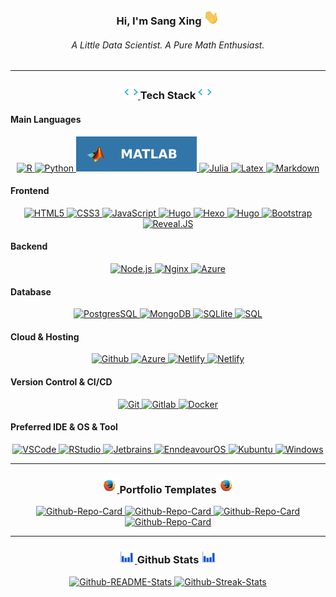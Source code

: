 <div align="center">
  <h3>
    Hi, I'm Sang Xing
    <a href="https://github.com/Sang-Buster">
      <img
        width="25px"
        src="https://raw.githubusercontent.com/Sang-Buster/Picgo-Github/main/img/Hi.gif"
      />
    </a>
  </h3>

  <h6 font-size="20">
    A Little Data Scientist. A Pure Math Enthusiast.
  </h6>
</div>

---

<h3 align="center">
  <a href="https://github.com/Sang-Buster">
    <img
      src="https://raw.githubusercontent.com/Sang-Buster/Picgo-Github/main/img/coding.gif"
      width="22px"
    />
  </a>
  Tech Stack
  <a href="https://github.com/Sang-Buster">
    <img
      src="https://raw.githubusercontent.com/Sang-Buster/Picgo-Github/main/img/coding.gif"
      width="22px"
    />
  </a>
</h3>

<h4>Main Languages</h4>
<p align="center">
  <a href="https://www.r-project.org/" target="_blank">
    <img
      src="https://img.shields.io/badge/R-276DC3?style=for-the-badge&logo=r&logoColor=white"
      alt="R"
    />
  </a>
  <a href="https://www.python.org/" target="_blank">
    <img
      src="https://img.shields.io/badge/Python-FFD43B?style=for-the-badge&logo=python&logoColor=blue"
      alt="Python"
    />
  </a>
  <a href="https://www.mathworks.com/products/matlab.html" target="_blank">
    <img
      src="https://github.com/Sang-Buster/Picgo-Github/raw/main/img/Icons/Matlab.svg"
      alt="Matlab"
    />
  </a>
  <a href="https://julialang.org/" target="_blank">
    <img
      src="https://img.shields.io/badge/Julia-9558B2?style=for-the-badge&logo=julia&logoColor=white"
      alt="Julia"
    />
  </a>
  <a href="https://www.latex-project.org/" target="_blank">
    <img
      src="https://img.shields.io/badge/LaTeX-47A141?style=for-the-badge&logo=LaTeX&logoColor=white"
      alt="Latex"
    />
  </a>
  <a href="https://www.markdownguide.org/" target="_blank">
    <img
      src="https://img.shields.io/badge/Markdown-000000?style=for-the-badge&logo=markdown&logoColor=white"
      alt="Markdown"
    />
  </a>
</p>

<h4>Frontend</h4>
<p align="center">
  <a href="https://www.w3schools.com/html/" target="_blank">
    <img
      src="https://img.shields.io/badge/html-E34F26.svg?style=for-the-badge&logo=html5&logoColor=white"
      alt="HTML5"
    />
  </a>
  <a href="https://www.w3schools.com/css/" target="_blank">
    <img
      src="https://img.shields.io/badge/css-1572B6.svg?style=for-the-badge&logo=css3&logoColor=white"
      alt="CSS3"
    />
  </a>
  <a href="https://www.w3schools.com/js/" target="_blank">
    <img
      src="https://img.shields.io/badge/Javascript-F7DF1E.svg?style=for-the-badge&logo=javascript&logoColor=black"
      alt="JavaScript"
    />
  </a>
  <a href="https://nextjs.org/" target="_blank">
    <img
      src="https://img.shields.io/badge/next%20js-000000?style=for-the-badge&logo=nextdotjs&logoColor=white"
      alt="Hugo"
    />
  <a href="https://hexo.io/" target="_blank">
    <img
      src="https://img.shields.io/badge/Hexo-0E83CD?style=for-the-badge&logo=hexo&logoColor=white"
      alt="Hexo"
    />
  </a>
  <a href="https://gohugo.io/" target="_blank">
    <img
      src="https://img.shields.io/badge/Hugo-FF4088?style=for-the-badge&logo=hugo&logoColor=white"
      alt="Hugo"
    />
  </a>
  <a href="https://getbootstrap.com/" target="_blank">
    <img
      src="https://img.shields.io/badge/Bootstrap-563D7C?style=for-the-badge&logo=bootstrap&logoColor=white"
      alt="Bootstrap"
    />
  </a>
  <a href="https://revealjs.com/" target="_blank">
    <img
      src="https://img.shields.io/badge/Reveal.JS-c8408c?style=for-the-badge&logo=RevealdotJS&logoColor=F2E142"
      alt="Reveal.JS"
    />
  </a>
</p>

<h4>Backend</h4>
<p align="center">
  <a href="https://nodejs.org" target="_blank">
    <img
      src="https://img.shields.io/badge/node.js-339933.svg?style=for-the-badge&logo=nodedotjs&logoColor=white"
      alt="Node.js"
    />
  </a>
  <a href="https://www.nginx.com" target="_blank">
    <img
      src="https://img.shields.io/badge/nginx-009639.svg?style=for-the-badge&logo=nginx&logoColor=white"
      alt="Nginx"
    />
  </a>
  <a href="https://azure.microsoft.com/en-us/" target="_blank">
    <img
      src="https://img.shields.io/badge/microsoft%20azure-0089D6?style=for-the-badge&logo=microsoft-azure&logoColor=white"
      alt="Azure"
    />
  </a>
</p>

<h4>Database</h4>
<p align="center">
  <a href="https://www.postgresql.org/" target="_blank">
    <img
      src="https://img.shields.io/badge/PostgreSQL-316192?style=for-the-badge&logo=postgresql&logoColor=white"
      alt="PostgresSQL"
    />
  </a>
  <a href="https://www.mongodb.com/" target="_blank">
    <img
      src="https://img.shields.io/badge/mongodb-47A248.svg?style=for-the-badge&logo=mongodb&logoColor=white"
      alt="MongoDB"
    />
  </a>
  <a href="https://www.sqlite.org/index.html" target="_blank">
    <img
      src="https://img.shields.io/badge/SQLite-07405E?style=for-the-badge&logo=sqlite&logoColor=white"
      alt="SQLlite"
    />
  </a>
  <a href="https://www.mysql.com/" target="_blank">
    <img
      src="https://img.shields.io/badge/MySQL-005C84?style=for-the-badge&logo=mysql&logoColor=white"
      alt="SQL"
    />
  </a>
</p>

<h4>Cloud & Hosting</h4>
<p align="center">
  <a href="https://github.com/" target="_blank">
    <img
      src="https://img.shields.io/badge/github-181717.svg?style=for-the-badge&logo=github&logoColor=white"
      alt="Github"
    />
  </a>
  <a href="https://vercel.com/" target="_blank">
    <img
      src="https://img.shields.io/badge/Vercel-000000?style=for-the-badge&logo=vercel&logoColor=white"
      alt="Azure"
    />
  </a>
  <a href="https://netlify.com/" target="_blank">
    <img
      src="https://img.shields.io/badge/netlify-00C7B7.svg?style=for-the-badge&logo=netlify&logoColor=black"
      alt="Netlify"
    />
  </a>
  <a href="https://netlify.com/" target="_blank">
    <img
      src="https://img.shields.io/badge/Cloudflare-F38020?style=for-the-badge&logo=Cloudflare&logoColor=white"
      alt="Netlify"
    />
  </a>
</p>

<h4>Version Control & CI/CD</h4>
<p align="center">
  <a href="https://git-scm.com/" target="_blank">
    <img
      src="https://img.shields.io/badge/git-F05032.svg?style=for-the-badge&logo=git&logoColor=white"
      alt="Git"
    />
  </a>
  <a href="https://about.gitlab.com/" target="_blank">
    <img
      src="https://img.shields.io/badge/gitlab-FC6D26.svg?style=for-the-badge&logo=gitlab&logoColor=white"
      alt="Gitlab"
    />
  </a>
  <a href="https://www.docker.com/" target="_blank">
    <img
      src="https://img.shields.io/badge/docker-2496ED.svg?style=for-the-badge&logo=docker&logoColor=white"
      alt="Docker"
    />
  </a>
</p>

<h4>Preferred IDE & OS & Tool</h4>
<p align="center">
  <a href="https://code.visualstudio.com/" target="_blank">
    <img
      src="https://img.shields.io/badge/vscode-007ACC.svg?style=for-the-badge&logo=visualstudiocode&logoColor=white"
      alt="VSCode"
    />
  </a>
  <a href="https://www.rstudio.com/" target="_blank">
    <img
      src="https://img.shields.io/badge/RStudio-75AADB?style=for-the-badge&logo=RStudio&logoColor=white"
      alt="RStudio"
    />
  </a>
  <a href="https://www.jetbrains.com/" target="_blank">
    <img
      src="https://img.shields.io/badge/jetbrains%20IDE-000000.svg?style=for-the-badge&logo=jetbrains&logoColor=white"
      alt="Jetbrains"
    />
  </a>
  <a href="https://endeavouros.com/" target="_blank"> 
        <img 
          src="https://img.shields.io/badge/-endeavouros-7F7FFF?style=for-the-badge&logo=endeavouros&logoColor=white" 
          alt="EnndeavourOS"
        />
  </a>
  <a href="https://kubuntu.org/" target="_blank"> 
        <img 
          src="https://img.shields.io/badge/kubuntu-0079C1?style=for-the-badge&logo=kubuntu&logoColor=white" 
          alt="Kubuntu"
        />
  </a>
  <a href="https://www.microsoft.com/en-us/windows/" target="_blank">
    <img
      src="https://img.shields.io/badge/Windows-0078D6?style=for-the-badge&logo=windows&logoColor=white"
      alt="Windows"
    />
  </a>
</p>

---

<h3 align="center">
  <a href="https://github.com/Sang-Buster">
    <img
      src="https://raw.githubusercontent.com/Sang-Buster/Picgo-Github/main/img/akita_firefox.gif"
      width="25px"
    />
  </a>
  Portfolio Templates
  <a href="https://github.com/Sang-Buster">
    <img
      src="https://raw.githubusercontent.com/Sang-Buster/Picgo-Github/main/img/akita_firefox.gif"
      width="25px"
    />
  </a>
</h3>

<div align="center">
  <a href="https://github.com/Sang-Buster/Portfolio-Dimension">
    <img
      decoding="async"
      loading="lazy"
      src="https://github-readme-stats-sang-buster.vercel.app/api/pin?username=Sang-Buster&repo=Portfolio-Dimension&theme=react"
      alt="Github-Repo-Card"
      width="380"
    />
  </a>
  <a href="https://github.com/Sang-Buster/Portfolio-Minimal">
    <img
      decoding="async"
      loading="lazy"
      src="https://github-readme-stats-sang-buster.vercel.app/api/pin?username=Sang-Buster&repo=Portfolio-Minimal&theme=react"
      alt="Github-Repo-Card"
      width="380"
    />
  </a>

  <a href="https://github.com/Sang-Buster/Portfolio-Terminal">
    <img
      decoding="async"
      loading="lazy"
      src="https://github-readme-stats-sang-buster.vercel.app/api/pin?username=Sang-Buster&repo=Portfolio-Terminal&theme=react"
      alt="Github-Repo-Card"
      width="380"
    />
  </a>
  <a href="https://github.com/Sang-Buster/Portfolio-Card">
    <img
      decoding="async"
      loading="lazy"
      src="https://github-readme-stats-sang-buster.vercel.app/api/pin?username=Sang-Buster&repo=Portfolio-Card&theme=react"
      alt="Github-Repo-Card"
      width="380"
    />
  </a>

---

  <h3>
    <a href="https://github.com/Sang-Buster">
      <img
        src="https://raw.githubusercontent.com/Sang-Buster/Picgo-Github/main/img/stats.gif"
        width="25px"
      />
    </a>
    Github Stats
    <a href="https://github.com/Sang-Buster">
      <img
        src="https://raw.githubusercontent.com/Sang-Buster/Picgo-Github/main/img/stats.gif"
        width="25px"
      />
    </a>
  </h3>

  <a href="https://github.com/Sang-Buster">
    <img
      decoding="async"
      loading="lazy"
      src="https://github-readme-stats-sang-buster.vercel.app/api?username=Sang-Buster&theme=react&count_private=true&include_all_commits=true&hide=stars&show_icons=true&line_height=30"
      alt="Github-README-Stats"
      width="380px"
    />
  </a>

  <a href="https://github.com/Sang-Buster">
    <img
      decoding="async"
      loading="lazy"
      src="https://github-readme-streaks-stats-git-main-sang-buster.vercel.app/?user=Sang-Buster&theme=react&count_private=true&include_all_commits=true"
      alt="Github-Streak-Stats"
      width="380px"
    />
  </a>
</div>
